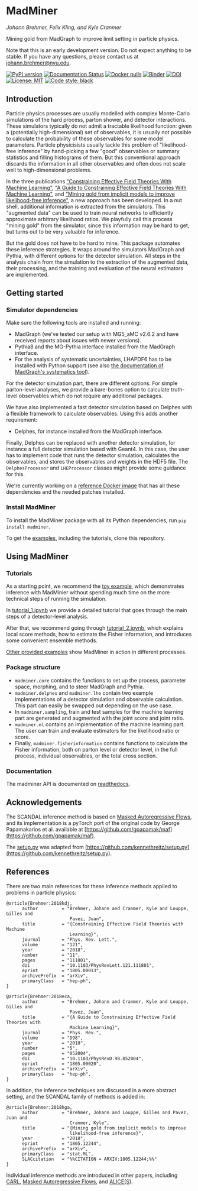 # MadMiner

*Johann Brehmer, Felix Kling, and Kyle Cranmer*

Mining gold from MadGraph to improve limit setting in particle physics.

Note that this is an early development version. Do not expect anything to be stable. If you have any questions, please
contact us at [johann.brehmer@nyu.edu](johann.brehmer@nyu.edu).

[![PyPI version](https://badge.fury.io/py/madminer.svg)](https://badge.fury.io/py/madminer)
[![Documentation Status](https://readthedocs.org/projects/madminer/badge/?version=latest)](https://madminer.readthedocs.io/en/latest/?badge=latest)
[![Docker pulls](https://img.shields.io/docker/pulls/irinahub/docker-madminer.svg)](https://hub.docker.com/r/irinahub/docker-madminer)
[![Binder](https://mybinder.org/badge.svg)](https://mybinder.org/v2/gh/johannbrehmer/madminer/master)
[![DOI](https://zenodo.org/badge/DOI/10.5281/zenodo.1489147.svg)](https://doi.org/10.5281/zenodo.1489147)
[![License: MIT](https://img.shields.io/badge/License-MIT-yellow.svg)](https://opensource.org/licenses/MIT)
[![Code style: black](https://img.shields.io/badge/code%20style-black-000000.svg)](https://github.com/ambv/black)


## Introduction

Particle physics processes are usually modelled with complex Monte-Carlo simulations of the hard process, parton shower,
and detector interactions. These simulators typically do not admit a tractable likelihood function: given a (potentially
high-dimensional) set of observables, it is usually not possible to calculate the probability of these observables
for some model parameters. Particle physicisists usually tackle this problem of "likelihood-free inference" by
hand-picking a few "good" observables or summary statistics and filling histograms of them. But this conventional
approach discards the information in all other observables and often does not scale well to high-dimensional problems.

In the three publications
["Constraining Effective Field Theories With Machine Learning"](https://arxiv.org/abs/1805.00013),
["A Guide to Constraining Effective Field Theories With Machine Learning"](https://arxiv.org/abs/1805.00020), and
["Mining gold from implicit models to improve likelihood-free inference"](https://arxiv.org/abs/1805.12244),
a new approach has been developed. In a nut shell, additional information is extracted from the simulators. This
"augmented data" can be used to train neural networks to efficiently approximate arbitrary likelihood ratios. We
playfully call this process "mining gold" from the simulator, since this information may be hard to get, but turns out
to be very valuable for inference.

But the gold does not have to be hard to mine. This package automates these inference strategies. It wraps around the
simulators MadGraph and Pythia, with different options for the detector simulation. All steps in the analysis chain from
the simulation to the extraction of the augmented data, their processing, and the training and evaluation of the neural
estimators are implemented.

## Getting started

### Simulator dependencies

Make sure the following tools are installed and running:
- MadGraph (we've tested our setup with MG5_aMC v2.6.2 and have received reports about issues with newer versions).
- Pythia8 and the MG-Pythia interface installed from the MadGraph interface.
- For the analysis of systematic uncertainties, LHAPDF6 has to be installed with Python support (see also
[the documentation of MadGraph's systematics tool](https://cp3.irmp.ucl.ac.be/projects/madgraph/wiki/Systematics)).

For the detector simulation part, there are different options. For simple parton-level analyses, we provide a bare-bones
option to calculate truth-level observables which do not require any additional packages.

We have also implemented a fast detector simulation based on Delphes with a flexible framework to calculate observables.
Using this adds another requirement:
- Delphes, for instance installed from the MadGraph interface.

Finally, Delphes can be replaced with another detector simulation, for instance a full detector simulation based
with Geant4. In this case, the user has to implement code that runs the detector simulation, calculates the observables,
and stores the observables and weights in the HDF5 file. The `DelphesProcessor` and `LHEProcessor` classes might provide
some guidance for this.

We're currently working on a [reference Docker image](https://hub.docker.com/r/irinahub/docker-madminer-madgraph) that
has all these dependencies and the needed patches installed.

### Install MadMiner

To install the MadMiner package with all its Python dependencies, run `pip install madminer`.

To get the [examples](examples/), including the tutorials, clone this repository.

## Using MadMiner

### Tutorials

As a starting point, we recommend the [toy example](examples/toy_example/toy_example.ipynb), which demonstrates
inference with MadMinier without spending much time on the more technical steps of running the simulation.

In [tutorial_1.ipynb](examples/tutorial/tutorial_1.ipynb) we provide a detailed tutorial that goes through the main
steps of a detector-level analysis.

After that, we recommend going through [tutorial_2.ipynb](examples/tutorial/tutorial_1.ipynb), which explains local
score methods, how to estimate the Fisher information, and introduces some convenient ensemble methods.

[Other provided examples](examples/) show MadMiner in action in different processes.

### Package structure

- `madminer.core` contains the functions to set up the process, parameter space, morphing, and to steer MadGraph and
   Pythia.
- `madminer.delphes` and `madminer.lhe` contain two example implementations of a detector simulation and observable
   calculation. This part can easily be swapped out depending on the use case.
- In `madminer.sampling`, train and test samples for the machine learning part are generated and augmented with the
  joint score and joint ratio.
- `madminer.ml`  contains an implementation of the machine learning part. The user can train and evaluate estimators
  for the likelihood ratio or score.
- Finally,  `madminer.fisherinformation` contains functions to calculate the Fisher information, both on parton level
  or detector level, in the full process, individual observables, or the total cross section.

### Documentation

The madminer API is documented on [readthedocs](https://madminer.readthedocs.io/en/latest/?badge=latest).

## Acknowledgements

The SCANDAL inference method is based on [Masked Autoregressive Flows](https://arxiv.org/abs/1705.07057), and its
implementation is a pyTorch port of the original code by George Papamakarios et al. available at
[https://github.com/gpapamak/maf](https://github.com/gpapamak/maf).

The [setup.py](setup.py) was adapted from
[https://github.com/kennethreitz/setup.py](https://github.com/kennethreitz/setup.py).

## References

There are two main references for these inference methods applied to problems in particle physics:
```
@article{Brehmer:2018kdj,
      author         = "Brehmer, Johann and Cranmer, Kyle and Louppe, Gilles and
                        Pavez, Juan",
      title          = "{Constraining Effective Field Theories with Machine
                        Learning}",
      journal        = "Phys. Rev. Lett.",
      volume         = "121",
      year           = "2018",
      number         = "11",
      pages          = "111801",
      doi            = "10.1103/PhysRevLett.121.111801",
      eprint         = "1805.00013",
      archivePrefix  = "arXiv",
      primaryClass   = "hep-ph",
}

@article{Brehmer:2018eca,
      author         = "Brehmer, Johann and Cranmer, Kyle and Louppe, Gilles and
                        Pavez, Juan",
      title          = "{A Guide to Constraining Effective Field Theories with
                        Machine Learning}",
      journal        = "Phys. Rev.",
      volume         = "D98",
      year           = "2018",
      number         = "5",
      pages          = "052004",
      doi            = "10.1103/PhysRevD.98.052004",
      eprint         = "1805.00020",
      archivePrefix  = "arXiv",
      primaryClass   = "hep-ph",
}
```

In addition, the inference techniques are discussed in a more abstract setting, and the SCANDAL family of methods is
added in:
```
@article{Brehmer:2018hga,
      author         = "Brehmer, Johann and Louppe, Gilles and Pavez, Juan and
                        Cranmer, Kyle",
      title          = "{Mining gold from implicit models to improve
                        likelihood-free inference}",
      year           = "2018",
      eprint         = "1805.12244",
      archivePrefix  = "arXiv",
      primaryClass   = "stat.ML",
      SLACcitation   = "%%CITATION = ARXIV:1805.12244;%%"
}
```

Individual inference methods are introduced in other papers, including [CARL](https://arxiv.org/abs/1506.02169),
[Masked Autoregressive Flows](https://arxiv.org/abs/1705.07057), and [ALICE(S)](https://arxiv.org/abs/1808.00973).
